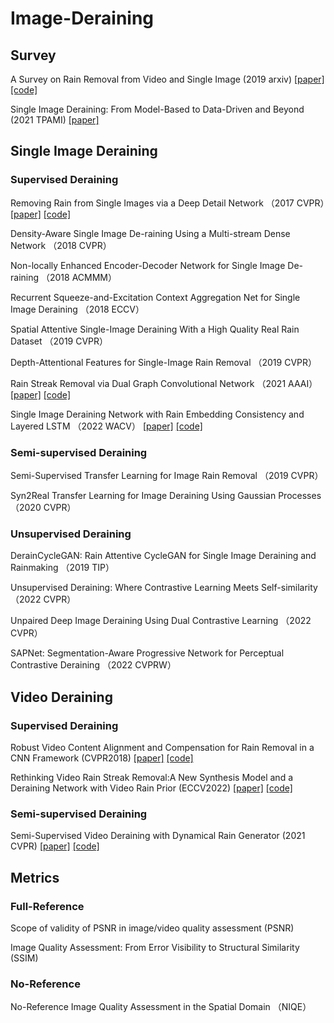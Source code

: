 # Image-Deraining

## Survey
A Survey on Rain Removal from Video and Single Image (2019 arxiv) [[paper]](https://arxiv.org/abs/1909.08326) [[code]](https://github.com/hongwang01/Video-and-Single-Image-Deraining)

Single Image Deraining: From Model-Based to Data-Driven and Beyond (2021 TPAMI) [[paper]](https://ieeexplore.ieee.org/document/9096521)

## Single Image Deraining
### Supervised Deraining
Removing Rain from Single Images via a Deep Detail Network （2017 CVPR）[[paper]](https://ieeexplore.ieee.org/document/8099669) [[code]]()

Density-Aware Single Image De-raining Using a Multi-stream Dense Network （2018 CVPR）

Non-locally Enhanced Encoder-Decoder Network for Single Image De-raining （2018 ACMMM）

Recurrent Squeeze-and-Excitation Context Aggregation Net for Single Image Deraining （2018 ECCV）

Spatial Attentive Single-Image Deraining With a High Quality Real Rain Dataset （2019 CVPR）

Depth-Attentional Features for Single-Image Rain Removal （2019 CVPR）

Rain Streak Removal via Dual Graph Convolutional Network （2021 AAAI） [[paper]](https://ojs.aaai.org/index.php/AAAI/article/view/16224) [[code]]()

Single Image Deraining Network with Rain Embedding Consistency and Layered LSTM （2022 WACV） [[paper]](https://ieeexplore.ieee.org/document/9706758) [[code]](https://github.com/Yizhou-Li-CV/ECNet)

### Semi-supervised Deraining
Semi-Supervised Transfer Learning for Image Rain Removal （2019 CVPR）

Syn2Real Transfer Learning for Image Deraining Using Gaussian Processes （2020 CVPR）


### Unsupervised Deraining
DerainCycleGAN: Rain Attentive CycleGAN for Single Image Deraining and Rainmaking （2019 TIP）

Unsupervised Deraining: Where Contrastive Learning Meets Self-similarity （2022 CVPR）

Unpaired Deep Image Deraining Using Dual Contrastive Learning （2022 CVPR）

SAPNet: Segmentation-Aware Progressive Network for Perceptual Contrastive Deraining （2022 CVPRW）

## Video Deraining
### Supervised Deraining
Robust Video Content Alignment and Compensation for Rain Removal in a CNN Framework  (CVPR2018) [[paper]](https://arxiv.org/pdf/1803.10433.pdf) [[code]]()

Rethinking Video Rain Streak Removal:A New Synthesis Model and a Deraining Network with Video Rain Prior (ECCV2022) [[paper]](https://link.springer.com/chapter/10.1007/978-3-031-19800-7_33) [[code]](https://github.com/wangshauitj/RDD-Net)

### Semi-supervised Deraining
Semi-Supervised Video Deraining with Dynamical Rain Generator (2021 CVPR) [[paper]](https://openaccess.thecvf.com/content/CVPR2021/papers/Yue_Semi-Supervised_Video_Deraining_With_Dynamical_Rain_Generator_CVPR_2021_paper.pdf) [[code]](https://github.com/zsyOAOA/S2VD)

## Metrics
### Full-Reference
Scope of validity of PSNR in image/video quality assessment (PSNR)

Image Quality Assessment: From Error Visibility to Structural Similarity (SSIM)

### No-Reference
No-Reference Image Quality Assessment in the Spatial Domain （NIQE）
